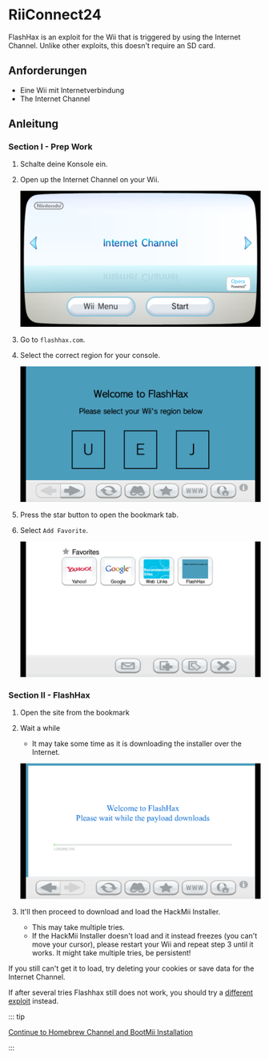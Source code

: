 # RiiConnect24

FlashHax is an exploit for the Wii that is triggered by using the Internet Channel. Unlike other exploits, this doesn't require an SD card.

## Anforderungen

- Eine Wii mit Internetverbindung
- The Internet Channel

## Anleitung

### Section I - Prep Work

1. Schalte deine Konsole ein.

2. Open up the Internet Channel on your Wii.

   ![](/images/exploits/flashhax/internet-channel-start.png)

3. Go to `flashhax.com`.

4. Select the correct region for your console.

   ![](/images/exploits/flashhax/select-region.png)

5. Press the star button to open the bookmark tab.

6. Select `Add Favorite`.

   ![](/images/exploits/flashhax/bookmark-page.png)

### Section II - FlashHax

1. Open the site from the bookmark

2. Wait a while

   - It may take some time as it is downloading the installer over the Internet.

   ![](/images/exploits/flashhax/wait-for-download.png)

3. It'll then proceed to download and load the HackMii Installer.
   - This may take multiple tries.
   - If the HackMii Installer doesn't load and it instead freezes (you can't move your cursor), please restart your Wii and repeat step 3 until it works. It might take multiple tries, be persistent!

If you still can't get it to load, try deleting your cookies or save data for the Internet Channel.

If after several tries Flashhax still does not work, you should try a [different exploit](get-started) instead.

::: tip

[Continue to Homebrew Channel and BootMii Installation](hbc)

:::
